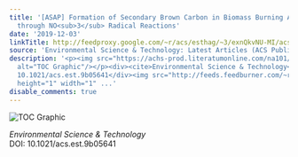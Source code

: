 ```yaml
---
title: '[ASAP] Formation of Secondary Brown Carbon in Biomass Burning Aerosol Proxies
  through NO<sub>3</sub> Radical Reactions'
date: '2019-12-03'
linkTitle: http://feedproxy.google.com/~r/acs/esthag/~3/exnQkvNU-MI/acs.est.9b05641
source: 'Environmental Science & Technology: Latest Articles (ACS Publications)'
description: '<p><img src="https://achs-prod.literatumonline.com/na101/home/literatum/publisher/achs/journals/content/esthag/0/esthag.ahead-of-print/acs.est.9b05641/20191203/images/medium/es9b05641_0006.gif"
  alt="TOC Graphic"/></p><div><cite>Environmental Science & Technology</cite></div><div>DOI:
  10.1021/acs.est.9b05641</div><img src="http://feeds.feedburner.com/~r/acs/esthag/~4/exnQkvNU-MI"
  height="1" width="1" ...'
disable_comments: true
---
```

<p><img src="https://achs-prod.literatumonline.com/na101/home/literatum/publisher/achs/journals/content/esthag/0/esthag.ahead-of-print/acs.est.9b05641/20191203/images/medium/es9b05641_0006.gif" alt="TOC Graphic"/></p><div><cite>Environmental Science & Technology</cite></div><div>DOI: 10.1021/acs.est.9b05641</div><img src="http://feeds.feedburner.com/~r/acs/esthag/~4/exnQkvNU-MI" height="1" width="1" ...